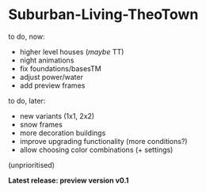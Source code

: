 # Suburban-Living-TheoTown

to do, now:

  - higher level houses (*maybe* TT)
  - night animations
  - fix foundations/basesTM
  - adjust power/water
  - add preview frames

to do, later:
  
  - new variants (1x1, 2x2)
  - snow frames
  - more decoration buildings
  - improve upgrading functionality (more conditions?)
  - allow choosing color combinations (+ settings)

(unprioritised)

**Latest release: preview version v0.1**

